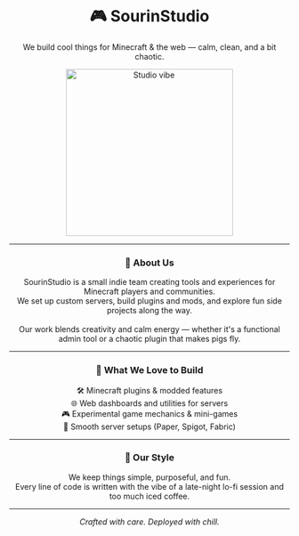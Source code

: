 <h1 align="center">🎮 SourinStudio</h1>
<p align="center">We build cool things for Minecraft & the web — calm, clean, and a bit chaotic.</p>

<p align="center">
  <img src="https://media.giphy.com/media/v1.Y2lkPTc5MGI3NjExdDJ4OTBjcWI3dXg2eXkzZjA4M3A3dzJva3Z0ZHVzMmJxd2R3ajJlNSZlcD12MV9naWZzX3NlYXJjaCZjdD1n/3oKIPwoeGErMmaI43C/giphy.gif" width="300" alt="Studio vibe">
</p>

---

<h3 align="center">🧩 About Us</h3>
<p align="center">
  SourinStudio is a small indie team creating tools and experiences for Minecraft players and communities.<br>
  We set up custom servers, build plugins and mods, and explore fun side projects along the way.<br><br>
  Our work blends creativity and calm energy — whether it's a functional admin tool or a chaotic plugin that makes pigs fly.
</p>

---

<h3 align="center">🧰 What We Love to Build</h3>
<p align="center">
  🛠️ Minecraft plugins & modded features<br>
  🌐 Web dashboards and utilities for servers<br>
  🎮 Experimental game mechanics & mini-games<br>
  🔧 Smooth server setups (Paper, Spigot, Fabric)
</p>

---

<h3 align="center">🎨 Our Style</h3>
<p align="center">
  We keep things simple, purposeful, and fun.<br>
  Every line of code is written with the vibe of a late-night lo-fi session and too much iced coffee.
</p>

---

<p align="center">
  <em>Crafted with care. Deployed with chill.</em>
</p>
